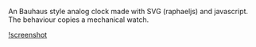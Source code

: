 
An Bauhaus style analog clock made with SVG (raphaeljs) and javascript.
The behaviour copies a mechanical watch.

[!screenshot](screenshot.png)